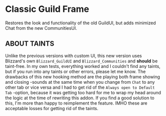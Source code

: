# Classic Guild Frame

Restores the look and functionality of the old GuildUI, but adds minimized Chat from the new CommunitiesUI.

## ABOUT TAINTS
Unlike the previous versions with custom UI, this new version uses Blizzard's own `Blizzard_GuildUI` and `Blizzard_Communities` and **should** be taint-free. In my own tests, everything worked and I couldn't find any taints, but if you run into any taints or other errors, please let me know.
The drawbacks of this new hooking method are the playing both frame showing and closing -sounds at the same time when you change from `Chat` to any other tab or vice versa and I had to get rid of the `Always open to Default Tab` -option, because it was getting too hard for me to wrap my head around the logic at the time of rewriting this addon. If you find a good solution to this, I'm more than happy to reimplement the feature. IMHO these are acceptable losses for getting rid of the taints.
